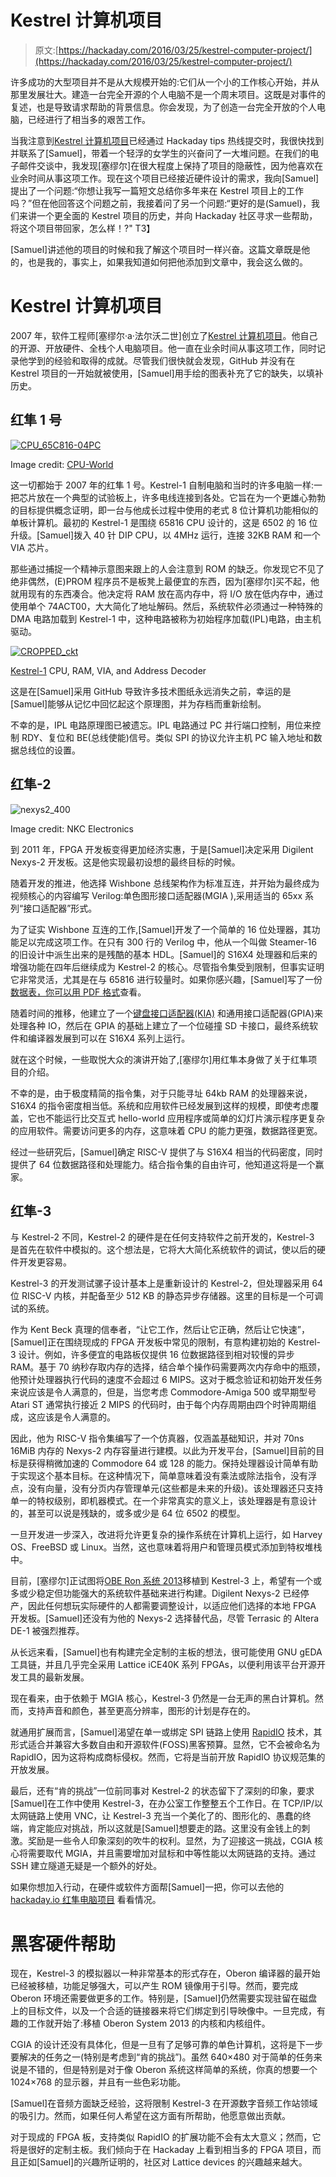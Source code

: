 # Kestrel 计算机项目

> 原文:[https://hackaday.com/2016/03/25/kestrel-computer-project/](https://hackaday.com/2016/03/25/kestrel-computer-project/)

许多成功的大型项目并不是从大规模开始的:它们从一个小的工作核心开始，并从那里发展壮大。建造一台完全开源的个人电脑不是一个周末项目。这既是对事件的复述，也是导致请求帮助的背景信息。你会发现，为了创造一台完全开放的个人电脑，已经进行了相当多的艰苦工作。

当我注意到[Kestrel 计算机项目](http://kestrelcomputer.github.io/kestrel/)已经通过 Hackaday tips 热线提交时，我很快找到并联系了[Samuel]，带着一个轻浮的女学生的兴奋问了一大堆问题。在我们的电子邮件交谈中，我发现[塞缪尔]在很大程度上保持了项目的隐蔽性，因为他喜欢在业余时间从事这项工作。现在这个项目已经接近硬件设计的需求，我向[Samuel]提出了一个问题:“你想让我写一篇短文总结你多年来在 Kestrel 项目上的工作吗？”但在他回答这个问题之前，我接着问了另一个问题:“更好的是(Samuel)，我们来讲一个更全面的 Kestrel 项目的历史，并向 Hackaday 社区寻求一些帮助，将这个项目带回家，怎么样！?"
T3】

[Samuel]讲述他的项目的时候和我了解这个项目时一样兴奋。这篇文章既是他的，也是我的，事实上，如果我知道如何把他添加到文章中，我会这么做的。

# Kestrel 计算机项目

2007 年，软件工程师[塞缪尔·a·法尔沃二世]创立了[Kestrel 计算机项目](http://kestrelcomputer.github.io/kestrel/)。他自己的开源、开放硬件、全栈个人电脑项目。他一直在业余时间从事这项工作，同时记录他学到的经验和取得的成就。尽管我们很快就会发现，GitHub 并没有在 Kestrel 项目的一开始就被使用，[Samuel]用手绘的图表补充了它的缺失，以填补历史。

## 红隼 1 号

[![CPU_65C816-04PC](../Images/d9c6fd1ed646aeb6a0e032ae8cee12cc.png)](https://hackaday.com/wp-content/uploads/2016/03/cpu_65c816-04pc.jpg)

Image credit: [CPU-World](http://cpu-world.com)

这一切都始于 2007 年的红隼 1 号。Kestrel-1 自制电脑和当时的许多电脑一样:一把芯片放在一个典型的试验板上，许多电线连接到各处。它旨在为一个更雄心勃勃的目标提供概念证明，即一台与他成长过程中使用的老式 8 位计算机功能相似的单板计算机。最初的 Kestrel-1 是围绕 65816 CPU 设计的，这是 6502 的 16 位升级。[Samuel]拨入 40 针 DIP CPU，以 4MHz 运行，连接 32KB RAM 和一个 VIA 芯片。

那些通过捕捉一个精神示意图来跟上的人会注意到 ROM 的缺乏。你发现它不见了绝非偶然，(E)PROM 程序员不是板凳上最便宜的东西，因为[塞缪尔]买不起，他就用现有的东西凑合。他决定将 RAM 放在高内存中，将 I/O 放在低内存中，通过使用单个 74ACT00，大大简化了地址解码。然后，系统软件必须通过一种特殊的 DMA 电路加载到 Kestrel-1 中，这种电路被称为初始程序加载(IPL)电路，由主机驱动。

[![CROPPED_ckt](../Images/e6e46dc3d8a0513dc73ad0919c5040c9.png)](https://hackaday.com/wp-content/uploads/2016/03/cropped_ckt.jpg)

[Kestrel-1](https://hackaday.io/project/10035/files) CPU, RAM, VIA, and Address Decoder

这是在[Samuel]采用 GitHub 导致许多技术图纸永远消失之前，幸运的是[Samuel]能够从记忆中回忆起这个原理图，并为存档而重新绘制。

不幸的是，IPL 电路原理图已被遗忘。IPL 电路通过 PC 并行端口控制，用位来控制 RDY、复位和 BE(总线使能)信号。类似 SPI 的协议允许主机 PC 输入地址和数据总线位的设置。

## 红隼-2

![nexys2_400](../Images/8cb53cfa78c838d7138435091a261812.png)

Image credit: NKC Electronics

到 2011 年，FPGA 开发板变得更加经济实惠，于是[Samuel]决定采用 Digilent Nexys-2 开发板。这是他实现最初设想的最终目标的时候。

随着开发的推进，他选择 Wishbone 总线架构作为标准互连，并开始为最终成为视频核心的内容编写 Verilog:单色图形接口适配器(MGIA ),采用适当的 65xx 系列“接口适配器”形式。

为了证实 Wishbone 互连的工作,[Samuel]开发了一个简单的 16 位处理器，其功能足以完成这项工作。在只有 300 行的 Verilog 中，他从一个叫做 Steamer-16 的旧设计中派生出来的是残酷的基本 HDL。[Samuel]的 S16X4 处理器和后来的增强功能在四年后继续成为 Kestrel-2 的核心。尽管指令集受到限制，但事实证明它非常灵活，尤其是在与 65816 进行较量时。如果你感兴趣，[Samuel]写了一份[数据表，你可以用 PDF 格式](https://github.com/KestrelComputer/Kestrel2/blob/master/cores/S16X4A/doc/datasheet.pdf)查看。

随着时间的推移，他建立了一个[键盘接口适配器(KIA)](https://github.com/KestrelComputer/Kestrel2/tree/master/cores/KIA/doc/datasheet.pdf) 和通用接口适配器(GPIA)来处理各种 IO，然后在 GPIA 的基础上建立了一个位碰撞 SD 卡接口，最终系统软件和编译器发展到可以在 S16X4 系列上运行。

就在这个时候，一些取悦大众的演讲开始了,[塞缪尔]用红隼本身做了关于红隼项目的介绍。

不幸的是，由于极度精简的指令集，对于只能寻址 64kb RAM 的处理器来说，S16X4 的指令密度相当低。系统和应用软件已经发展到这样的规模，即使考虑覆盖，它也不能运行比交互式 hello-world 应用程序或简单的幻灯片演示程序更复杂的应用软件。需要访问更多的内存，这意味着 CPU 的能力更强，数据路径更宽。

经过一些研究后，[Samuel]确定 RISC-V 提供了与 S16X4 相当的代码密度，同时提供了 64 位数据路径和处理能力。结合指令集的自由许可，他知道这将是一个赢家。

## 红隼-3

与 Kestrel-2 不同，Kestrel-2 的硬件是在任何支持软件之前开发的，Kestrel-3 是首先在软件中模拟的。这个想法是，它将大大简化系统软件的调试，使以后的硬件开发更容易。

Kestrel-3 的开发测试骡子设计基本上是重新设计的 Kestrel-2，但处理器采用 64 位 RISC-V 内核，并配备至少 512 KB 的静态异步存储器。这里的目标是一个可调试的系统。

作为 Kent Beck 真理的信奉者，“让它工作，然后让它正确，然后让它快速”，[Samuel]正在围绕现成的 FPGA 开发板中常见的限制，有意构建初始的 Kestrel-3 设计。例如，许多便宜的电路板仅提供 16 位数据路径到相对较慢的异步 RAM。基于 70 纳秒存取内存的选择，结合单个操作码需要两次内存命中的瓶颈，他预计处理器执行代码的速度不会超过 6 MIPS。这对于概念验证和初始开发任务来说应该是令人满意的，但是，当您考虑 Commodore-Amiga 500 或早期型号 Atari ST 通常执行接近 2 MIPS 的代码时，由于每个内存周期由四个时钟周期组成，这应该是令人满意的。

因此，他为 RISC-V 指令集编写了一个仿真器，仅涵盖基础知识，并对 70ns 16MiB 内存的 Nexys-2 内存容量进行建模。以此为开发平台，[Samuel]目前的目标是获得稍微加速的 Commodore 64 或 128 的能力。保持处理器设计简单有助于实现这个基本目标。在这种情况下，简单意味着没有乘法或除法指令，没有浮点，没有向量，没有分页内存管理单元(这些都是未来的升级)。该处理器还只支持单一的特权级别，即机器模式。在一个非常真实的意义上，该处理器是有意设计的，甚至可以说是残缺的，或多或少是 64 位 6502 的模型。

一旦开发进一步深入，改进将允许更复杂的操作系统在计算机上运行，如 Harvey OS、FreeBSD 或 Linux。当然，这也意味着将用户和管理员模式添加到特权堆栈中。

目前，[塞缪尔]正试图将[OBE Ron 系统 2013](https://en.wikipedia.org/wiki/Oberon_%28operating_system%29)移植到 Kestrel-3 上，希望有一个或多或少稳定但功能强大的系统软件基础来进行构建。Digilent Nexys-2 已经停产，因此任何想玩实际硬件的人都需要调整设计，以适应他们选择的本地 FPGA 开发板。[Samuel]还没有为他的 Nexys-2 选择替代品，尽管 Terrasic 的 Altera DE-1 被强烈推荐。

从长远来看，[Samuel]也有构建完全定制的主板的想法，很可能使用 GNU gEDA 工具链，并且几乎完全采用 Lattice iCE40K 系列 FPGAs，以便利用该平台开源开发工具的最新发展。

现在看来，由于依赖于 MGIA 核心，Kestrel-3 仍然是一台无声的黑白计算机。然而，支持声音和颜色，甚至更高分辨率，图形的计划是存在的。

就通用扩展而言，[Samuel]渴望在单一或绑定 SPI 链路上使用 [RapidIO](https://en.wikipedia.org/wiki/RapidIO) 技术，其形式适合并兼容大多数自由和开源软件(FOSS)黑客预算。显然，它不会被命名为 RapidIO，因为这将构成商标侵权。然而，它将是当前开放 RapidIO 协议规范集的开放发展。

最后，还有“肯的挑战”一位前同事对 Kestrel-2 的状态留下了深刻的印象，要求[Samuel]在工作中使用 Kestrel-3，在办公室工作整整五个工作日。在 TCP/IP/以太网链路上使用 VNC，让 Kestrel-3 充当一个美化了的、图形化的、愚蠢的终端，肯定能应对挑战，所以这就是[Samuel]想要走的路。这里没有金钱上的刺激。奖励是一些令人印象深刻的吹牛的权利。显然，为了迎接这一挑战，CGIA 核心将需要取代 MGIA，并且需要增加对鼠标和中等性能以太网链路的支持。通过 SSH 建立隧道无疑是一个额外的好处。

如果你想加入行动，在硬件或软件方面帮[Samuel]一把，你可以去他的 [hackaday.io 红隼电脑项目](https://hackaday.io/project/10035-kestrel-computer-project) 看看情况。

# 黑客硬件帮助

现在，Kestrel-3 的模拟器以一种非常基本的形式存在，Oberon 编译器的最开始已经被移植，功能足够强大，可以产生 ROM 镜像用于引导。然而，要完成 Oberon 环境还需要做更多的工作。特别是，[Samuel]仍然需要实现驻留在磁盘上的目标文件，以及一个合适的链接器来将它们绑定到引导映像中。一旦完成，有趣的工作就开始了:移植 Oberon System 2013 的内核和内核组件。

CGIA 的设计还没有具体化，但是一旦有了足够可靠的单色计算机，这将是下一步要解决的任务之一(特别是考虑到“肯的挑战”)。虽然 640×480 对于简单的任务来说是不错的，但是特别是对于像 Oberon 系统这样简单的系统，你真的想要一个 1024×768 的显示器，并且有一些色彩功能。

[Samuel]在音频方面缺乏经验，这将限制 Kestrel-3 在开源数字音频工作站领域的吸引力。然而，如果任何人希望在这方面有所帮助，他愿意做出贡献。

对于现成的 FPGA 板，支持类似 RapidIO 的扩展功能不会有太大意义；然而，它将是很好的定制主板。我们倾向于在 Hackaday 上看到相当多的 FPGA 项目，而且正如[Samuel]的兴趣所证明的，社区对 Lattice devices 的兴趣越来越大。